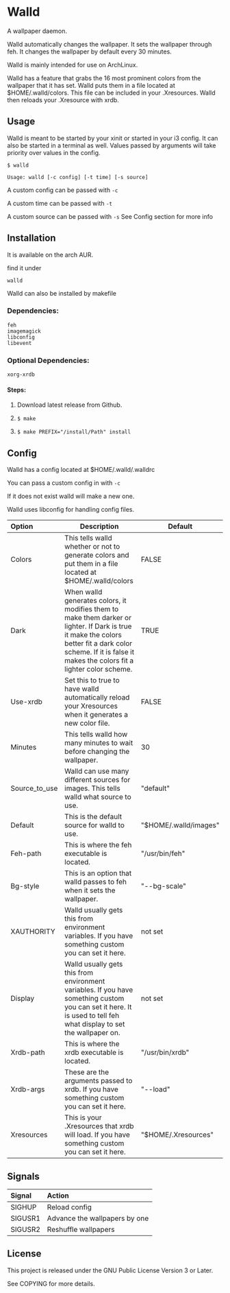 # Walld

A wallpaper daemon. 

Walld automatically changes the wallpaper. It sets the wallpaper through feh. It changes the wallpaper by default every 30 minutes. 

Walld is mainly intended for use on ArchLinux.

Walld has a feature that grabs the 16 most prominent colors from the wallpaper that it has set. Walld puts them in a file located at $HOME/.walld/colors. This file can be included in your .Xresources. Walld then reloads your .Xresource with xrdb.

## Usage

Walld is meant to be started by your xinit or started in your i3 config. It can also be started in a terminal as well.
Values passed by arguments will take priority over values in the config.

`$ walld`

`Usage: walld [-c config] [-t time] [-s source]`

A custom config can be passed with `-c`

A custom time can be passed with `-t`

A custom source can be passed with `-s`
See Config section for more info

## Installation

It is available on the arch AUR.

find it under

`walld`

Walld can also be installed by makefile

### Dependencies:
```
feh
imagemagick
libconfig
libevent
```

### Optional Dependencies:
```
xorg-xrdb
```

#### Steps:

1. Download latest release from Github.

2. `$ make`

3. `$ make PREFIX="/install/Path" install`

## Config

Walld has a config located at $HOME/.walld/.walldrc

You can pass a custom config in with `-c`

If it does not exist walld will make a new one.

Walld uses libconfig for handling config files.

| Option | Description | Default |
| :----------- | ------- | ----------- |
| Colors | This tells walld whether or not to generate colors and put them in a file located at $HOME/.walld/colors | FALSE |
| Dark | When walld generates colors, it modifies them to make them darker or lighter. If Dark is true it make the colors better fit a dark color scheme. If it is false it makes the colors fit a lighter color scheme. | TRUE |
| Use-xrdb | Set this to true to have walld automatically reload your Xresources when it generates a new color file. | FALSE |
| Minutes | This tells walld how many minutes to wait before changing the wallpaper. | 30 |
| Source_to_use | Walld can use many different sources for images. This tells walld what source to use. | "default" |
| Default | This is the default source for walld to use. | "$HOME/.walld/images" |
| Feh-path | This is where the feh executable is located. | "/usr/bin/feh" |
| Bg-style | This is an option that walld passes to feh when it sets the wallpaper. | "--bg-scale" |
| XAUTHORITY | Walld usually gets this from environment variables. If you have something custom you can set it here. | not set |
| Display | Walld usually gets this from environment variables. If you have something custom you can set it here. It is used to tell feh what display to set the wallpaper on. | not set |
| Xrdb-path | This is where the xrdb executable is located. | "/usr/bin/xrdb" |
| Xrdb-args | These are the arguments passed to xrdb. If you have something custom you can set it here. | "--load" |
| Xresources | This is your .Xresources that xrdb will load. If you have something custom you can set it here. | "$HOME/.Xresources" |

## Signals

| Signal | Action |
| :---   | :----- |
| SIGHUP | Reload config |
| SIGUSR1| Advance the wallpapers by one |
| SIGUSR2| Reshuffle wallpapers |

## License
This project is released under the GNU Public License Version 3 or Later.

See COPYING for more details.
